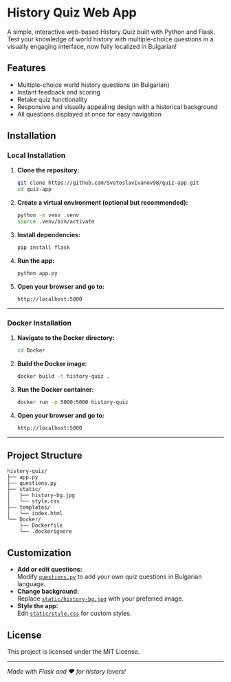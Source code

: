 # History Quiz Web App

A simple, interactive web-based History Quiz built with Python and Flask. Test your knowledge of world history with multiple-choice questions in a visually engaging interface, now fully localized in Bulgarian!

## Features

- Multiple-choice world history questions (in Bulgarian)
- Instant feedback and scoring
- Retake quiz functionality
- Responsive and visually appealing design with a historical background
- All questions displayed at once for easy navigation

## Installation

### Local Installation

1. **Clone the repository:**
   ```sh
   git clone https://github.com/SvetoslavIvanov98/quiz-app.git
   cd quiz-app
   ```

2. **Create a virtual environment (optional but recommended):**
   ```sh
   python -m venv .venv
   source .venv/bin/activate
   ```

3. **Install dependencies:**
   ```sh
   pip install flask
   ```

4. **Run the app:**
   ```sh
   python app.py
   ```

5. **Open your browser and go to:**
   ```
   http://localhost:5000
   ```

---

### Docker Installation

1. **Navigate to the Docker directory:**
   ```sh
   cd Docker
   ```

2. **Build the Docker image:**
   ```sh
   docker build -t history-quiz .
   ```

3. **Run the Docker container:**
   ```sh
   docker run -p 5000:5000 history-quiz
   ```

4. **Open your browser and go to:**
   ```
   http://localhost:5000
   ```

---

## Project Structure

```
history-quiz/
├── app.py
├── questions.py
├── static/
│   ├── history-bg.jpg
│   └── style.css
├── templates/
│   └── index.html
└── Docker/
    ├── Dockerfile
    └── .dockerignore
```

## Customization

- **Add or edit questions:**  
  Modify [`questions.py`](questions.py) to add your own quiz questions in Bulgarian language.
- **Change background:**  
  Replace [`static/history-bg.jpg`](static/history-bg.jpg) with your preferred image.
- **Style the app:**  
  Edit [`static/style.css`](static/style.css) for custom styles.

## License

This project is licensed under the MIT License.

---

*Made with Flask and ❤️ for history lovers!*